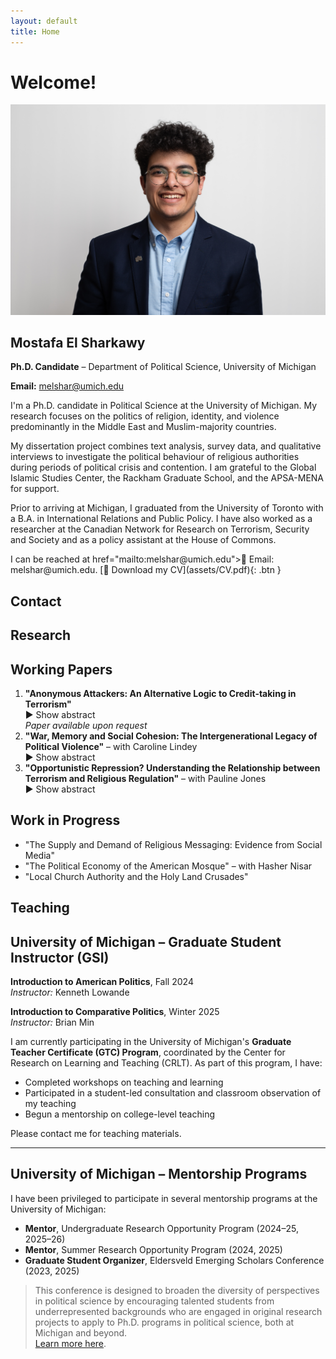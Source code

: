 ```yaml
---
layout: default
title: Home
---
```


# Welcome!

<!-- About Section -->
<section id="about">
<div class="about-container">
  <div class="about-left">
    <img src="assets/headshot.png" alt="Headshot of Mostafa El Sharkawy">
  </div>
  <div class="about-right">
    <h1>Mostafa El Sharkawy</h1>
    <p><strong>Ph.D. Candidate</strong> – Department of Political Science, University of Michigan</p>
    <p><strong>Email:</strong> <a href="mailto:melshar@umich.edu">melshar@umich.edu</a></p>
    <p>I'm a Ph.D. candidate in Political Science at the University of Michigan. My research focuses on the politics of religion, identity, and violence predominantly in the Middle East and Muslim-majority countries.</p>
    <p>My dissertation project combines text analysis, survey data, and qualitative interviews to investigate the political behaviour of religious authorities during periods of political crisis and contention. I am grateful to the Global Islamic Studies Center, the Rackham Graduate School, and the APSA-MENA for support.</p>
    <p>Prior to arriving at Michigan, I graduated from the University of Toronto with a B.A. in International Relations and Public Policy. I have also worked as a researcher at the Canadian Network for Research on Terrorism, Security and Society and as a policy assistant at the House of Commons.
  </p>
    <p> I can be reached at href="mailto:melshar@umich.edu">📧 Email</a>: melshar@umich.edu.  [📄 Download my CV](assets/CV.pdf){: .btn }</p>
  </div>
</div>
</section>

<!-- Contact Section -->
<section id="contact">
<h2>Contact</h2>
<!-- Add your contact content here -->
</section>

<!-- Research Section -->
<section id="research">
<h2>Research</h2>
  
## Working Papers

<ol>
  <li>
    <strong>"Anonymous Attackers: An Alternative Logic to Credit-taking in Terrorism"</strong><br>
    <div class="show-abstract" onclick="toggleAbstract('abstract1')">▶ Show abstract</div>
    <div id="abstract1" class="abstract" style="display:none;">
      Acts of terrorism left unclaimed have puzzled scholars in the study of terrorism and counterterrorism policymakers alike. The very idea to commit an act of terrorism, but not take credit for it runs contrary to the conventional wisdom of credit-taking and political communication in terrorism. Extant literature has understood terrorist groups as unitary actors, failing to account for inter-group variation and individual preferences. As a consequence, unclaimed terrorism, or attacks left unclaimed, present a dilemma to the rational model where acts of terrorism are understood to be a form of costly signaling. If such a costly form of 'signaling' is authorized by a group, how do so many attacks go unclaimed? This paper explores an alternative theoretical approach to answer the question, what explains the incidence of unclaimed or "anonymous" terrorism? I present an argument about the role of low-level members of terrorist organizations as central agents in the prevalence of attacks that are registered as unclaimed. Utilizing data from the Global Terrorism Database and the Minorities at Risk Organizational Behaviour dataset, I show that countries with less cohesive or weakly organized groups, on average, see a higher rate of unclaimed terrorism.
    </div>
    <div class="paper-links">
      <em>Paper available upon request</em>
    </div>
  </li>

  <li>
    <strong>"War, Memory and Social Cohesion: The Intergenerational Legacy of Political Violence"</strong> – with Caroline Lindey<br>
    <div class="show-abstract" onclick="toggleAbstract('abstract2')">▶ Show abstract</div>
    <div id="abstract2" class="abstract" style="display:none;">
      How does political violence shape local attitudes towards social cohesion? Establishing peace in post-conflict settings is often tied to efforts towards reconciliation and justice for the victims and their families. In this paper, we study the long-term political consequences of the Bosnian war and genocide on attitudes towards ethnic harmony and trust among Bosnians today. Using biographical data on individuals killed between 1992 and 1995 in Bosnia, we find that while violence reduces inter-ethnic trust and harmony attitudes, the effect of exposure to violence differs by generational cohorts, which we attribute to older generations’ exposure to other violence, namely World War II. We further document evidence of differences in generational attitudes through qualitative interviews with Bosnians of different ages. Our study contributes to the growing literature on the legacy of political violence and the study of intergenerational reconciliation and memory transmission in Bosnia and Herzegovina.
    </div>
  </li>

  <li>
    <strong>"Opportunistic Repression? Understanding the Relationship between Terrorism and Religious Regulation"</strong> – with Pauline Jones<br>
    <div class="show-abstract" onclick="toggleAbstract('abstract3')">▶ Show abstract</div>
    <div id="abstract3" class="abstract" style="display:none;">
      What is the relationship between terrorism and religious repression? Some argue that terrorism is a response to state repression in general and to religious repression in particular when it comes to religiously motivated terrorism such as Islamist terrorism. Others contend that state repression is a rational strategy for mitigating the threat of terrorism and relatedly, that religious repression is used to combat the threat of Islamist terrorism. Focusing on the motivations of state leaders in Muslim majority countries (MMCs), we ask whether the threat of terrorism is a smoke screen to justify increasing religious repression or a rational response to a real or perceived security threat. We employ multiple empirical tests utilizing new data on religious regulation from three newly independent MMCs that have experienced both exposure to terrorism and increasing levels of religious repression since 1991 – Kyrgyzstan, Tajikistan, and Uzbekistan. We argue that the relationship between terrorism and religious repression is dynamic. State leaders may initially impose religious restrictions to combat a real or perceived threat of terrorism, but they continue to increase religious regulation to bolster their regime. These findings contribute to our understanding of the repression-dissent nexus, lifecycle of religious regulations and alternative pathways to autocratic state building.
    </div>
  </li>
</ol>

## Work in Progress

- "The Supply and Demand of Religious Messaging: Evidence from Social Media"
- "The Political Economy of the American Mosque" – with Hasher Nisar
- "Local Church Authority and the Holy Land Crusades"

<script>
function toggleAbstract(id) {
  const abstract = document.getElementById(id);
  const toggleText = abstract.previousElementSibling;
  const isVisible = abstract.style.display === "block";
  abstract.style.display = isVisible ? "none" : "block";
  toggleText.textContent = (isVisible ? "▶ Show abstract" : "▼ Hide abstract");
}
</script>

</section>

<!-- Teaching Section -->
<section id="teaching">
<h2>Teaching</h2>

## University of Michigan – Graduate Student Instructor (GSI)

**Introduction to American Politics**, Fall 2024  
*Instructor:* Kenneth Lowande  

**Introduction to Comparative Politics**, Winter 2025  
*Instructor:* Brian Min  

I am currently participating in the University of Michigan's **Graduate Teacher Certificate (GTC) Program**, coordinated by the Center for Research on Learning and Teaching (CRLT). As part of this program, I have:  

- Completed workshops on teaching and learning  
- Participated in a student-led consultation and classroom observation of my teaching  
- Begun a mentorship on college-level teaching  

Please contact me for teaching materials.

---

## University of Michigan – Mentorship Programs

I have been privileged to participate in several mentorship programs at the University of Michigan:  

- **Mentor**, Undergraduate Research Opportunity Program (2024–25, 2025–26)  
- **Mentor**, Summer Research Opportunity Program (2024, 2025)  
- **Graduate Student Organizer**, Eldersveld Emerging Scholars Conference (2023, 2025)  

> This conference is designed to broaden the diversity of perspectives in political science by encouraging talented students from underrepresented backgrounds who are engaged in original research projects to apply to Ph.D. programs in political science, both at Michigan and beyond.  
> [Learn more here](https://www.lsa.umich.edu/polisci/).


</section>



